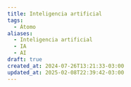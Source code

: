 ```yaml
---
title: Inteligencia artificial
tags:
  - Átomo
aliases:
  - Inteligencia artificial
  - IA
  - AI
draft: true
created_at: 2024-07-26T13:21:33-03:00
updated_at: 2025-02-08T22:39:42-03:00
---
```

